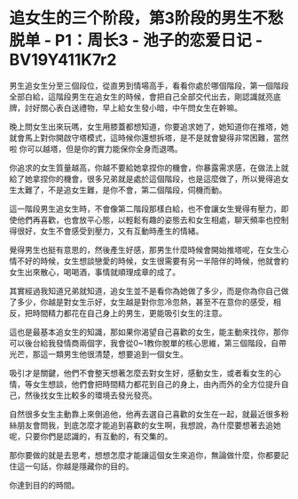 # 追女生的三个阶段，第3阶段的男生不愁脱单 - P1：周长3 - 池子的恋爱日记 - BV19Y411K7r2

男生追女生分至三個段位，從直男到情場高手，看看你處於哪個階段，第一個階段全部白給，這階段男生在追女生的時候，會把自己全部交代出去，剛認識就亮底牌，討好關心表白送禮物，早上給女生發小暗，中午問女生在幹嘛。

晚上問女生出來玩嗎，女生用膝蓋都想知道，你要追求她了，她知道你在推塔，她就會馬上對你開啟守塔模式，這時候你還想拆塔，是不是就會變得非常困難，當然啦 你可以越塔，但是你的實力能保你全身而退嗎。

你追求的女生質量越高，你越不要給她拿捏你的機會，你暴露需求感，在做法上就給了她拿捏你的機會，很多兄弟就是處於這個階段，也是這麼做了，所以覺得追女生太難了，不是追女生難，是你不會，第二個階段，伺機而動。

這一階段男生追女生時，不會像第二階段那樣白給，也不會讓女生覺得有壓力，即使他們再喜歡，也會放平心態，以輕鬆有趣的姿態去和女生相處，聊天頻率也控制得很好，女生不會感受到壓力，又有互動時產生的情緒。

覺得男生也挺有意思的，然後產生好感，那男生什麼時候會開始推塔呢，在女生心情不好的時候，女生想談戀愛的時候，女生很需要有另一半陪伴的時候，他就會約女生出來散心，喝喝酒，事情就順理成章的成了。

其實經過我知道兄弟就知道，追女生並不是看你為她做了多少，而是你為你自己做了多少，你越是對女生示好，女生越是對你忽冷忽熱，甚至不在意你的感受，相反，把時間精力都花在自己身上的男生，更能吸引女生的注意。

這也是最基本追女生的知識，那如果你渴望自己喜歡的女生，能主動來找你，那你可以後台給我發情商兩個字，我會從0~1教你脫單的核心思維，第三個階段，自帶光芒，那這一類男生他很清楚，想要追到一個女生。

吸引才是關鍵，他們不會整天想著怎麼去對女生好，感動女生，或者看女生的心情，等女生想談，他們會把時間精力都花到自己的身上，由內而外的全方位提升自己，然後找女生比較多的環境去發光發亮。

自然很多女生主動靠上來倒追他，他再去選自己喜歡的女生在一起，就最近很多粉絲朋友會問我，到底怎麼才能追到喜歡的女生啊，我想說，為什麼要想著去追她呢，只要你們是認識的，有互動的，有交集的。

那你要做的就是去思考，想想怎麼才能讓這個女生來追你，無論做什麼，你都要記住這一句話，你越是隱藏你的目的。

你達到目的的時間。